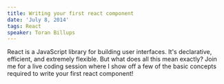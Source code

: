 ```yaml
---
title: Writing your first react component
date: 'July 8, 2014'
tags: React
speaker: Toran Billups
---
```


React is a JavaScript library for building user interfaces. It's declarative,
efficient, and extremely flexible. But what does all this mean exactly? Join me
for a live coding session where I show off a few of the basic concepts required
to write your first react component!

